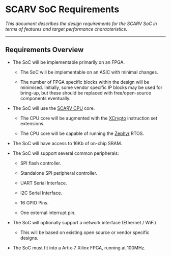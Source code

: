 
# SCARV SoC Requirements

*This document describes the design requirements for the SCARV SoC in terms
of features and target performance characteristics.*

---

## Requirements Overview

- The SoC will be implementable primarily on an FPGA.

  - The SoC will be implementable on an ASIC with minimal changes.

  - The number of FPGA specific blocks within the design will be minimised.
    Initially, some vendor specific IP blocks may be used for bring-up, but
    these should be replaced with free/open-source components eventually.

- The SoC will use the [SCARV CPU](https://github.com/scarv/scarv-cpu) core.

  - The CPU core will be augmented with the 
    [XCrypto](https://github.com/scarv/xcrypto)
    instruction set extensions.

  - The CPU core will be capable of running the [Zephyr](https://zephyrproject.org)
    RTOS.

- The SoC will have access to 16Kb of on-chip SRAM.

- The SoC will support several common peripherals:

  - SPI flash controller.

  - Standalone SPI peripheral controller.

  - UART Serial Interface.
  
  - I2C Serial Interface.

  - 16 GPIO Pins.

  - One external interrupt pin.

- The SoC will optionally support a network interface (Ethernet / WiFi)

  - This will be based on existing open source or vendor specific designs.

- The SoC must fit into a Artix-7 Xilinx FPGA, running at 100MHz.

